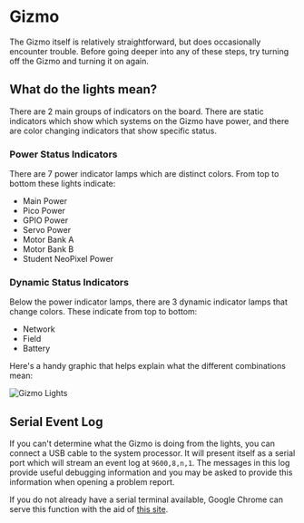 # Gizmo

The Gizmo itself is relatively straightforward, but does occasionally
encounter trouble.  Before going deeper into any of these steps, try
turning off the Gizmo and turning it on again.

## What do the lights mean?

There are 2 main groups of indicators on the board.  There are static
indicators which show which systems on the Gizmo have power, and there
are color changing indicators that show specific status.

### Power Status Indicators

There are 7 power indicator lamps which are distinct colors.  From top
to bottom these lights indicate:

  * Main Power
  * Pico Power
  * GPIO Power
  * Servo Power
  * Motor Bank A
  * Motor Bank B
  * Student NeoPixel Power

### Dynamic Status Indicators

Below the power indicator lamps, there are 3 dynamic indicator lamps
that change colors.  These indicate from top to bottom:

  * Network
  * Field
  * Battery

Here's a handy graphic that helps explain what the different
combinations mean:

![Gizmo Lights](../img/gizmo-lights.png)

## Serial Event Log

If you can't determine what the Gizmo is doing from the lights, you
can connect a USB cable to the system processor.  It will present
itself as a serial port which will stream an event log at
`9600,8,n,1`.  The messages in this log provide useful debugging
information and you may be asked to provide this information when
opening a problem report.

If you do not already have a serial terminal available, Google Chrome
can serve this function with the aid of [this
site](https://www.serialterminal.com/).
